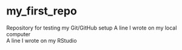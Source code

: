 # my_first_repo

Repository for testing my Git/GitHub setup
A line I wrote on my local computer  
A line I wrote on my RStudio
